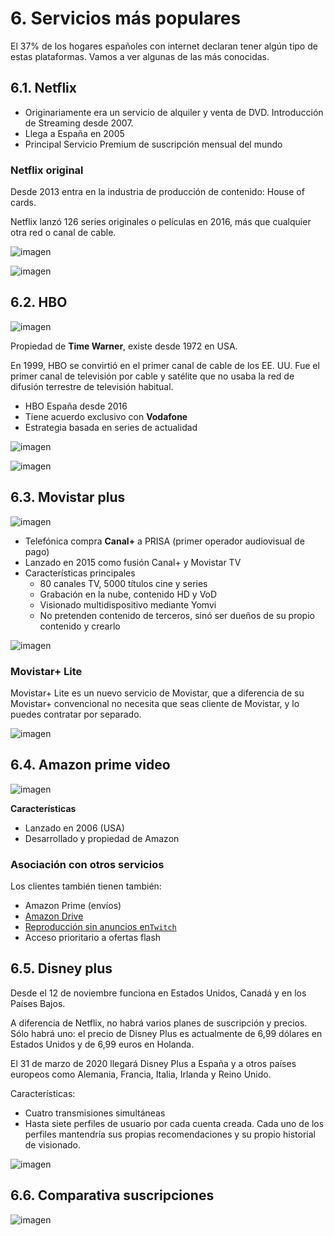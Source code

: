 # 6. Servicios más populares

El 37% de los hogares españoles con internet declaran tener algún tipo de estas plataformas. Vamos a ver algunas de las más conocidas.

## 6.1. Netflix

- Originariamente era un servicio de alquiler y venta de DVD. Introducción de Streaming desde 2007.
- Llega a España en 2005
- Principal Servicio Premium de suscripción mensual del mundo

### Netflix original

Desde 2013 entra en la industria de producción de contenido: House of cards.

Netflix lanzó 126 series originales o películas en 2016, más que cualquier otra red o canal de cable.

![imagen](img/2019-11-23-20-33-53.png)

![imagen](img/2019-11-23-20-33-58.png)

## 6.2. HBO

![imagen](img/2019-11-23-20-33-36.png)

Propiedad de **Time Warner**, existe desde 1972 en USA.

En 1999, HBO se convirtió en el primer canal de cable de los EE. UU. Fue el primer canal de televisión por cable y satélite que no usaba la red de difusión terrestre de televisión habitual.

- HBO España desde 2016
- Tiene acuerdo exclusivo con **Vodafone**
- Estrategia basada en series de actualidad

![imagen](img/2019-11-23-20-33-28.png)

![imagen](img/2019-11-23-20-33-32.png)

## 6.3. Movistar plus

![imagen](img/2019-11-23-20-33-08.png)

- Telefónica compra **Canal+** a PRISA (primer operador audiovisual de pago)
- Lanzado en 2015 como fusión Canal+ y Movistar TV
- Características principales
  - 80 canales TV, 5000 títulos cine y series
  - Grabación en la nube, contenido HD y VoD
  - Visionado multidispositivo mediante Yomvi
  - No pretenden contenido de terceros, sinó ser dueños de su propio contenido y crearlo

![imagen](img/2019-11-23-20-33-17.png)

### Movistar+ Lite

Movistar+ Lite es un nuevo servicio de Movistar, que a diferencia de su Movistar+ convencional no necesita que seas cliente de Movistar, y lo puedes contratar por separado.

![imagen](img/2019-11-23-20-32-59.png)

## 6.4. Amazon prime video

![imagen](img/2019-11-23-20-31-25.png)

**Características**

- Lanzado en 2006 (USA)
- Desarrollado y propiedad de Amazon

### Asociación con otros servicios

Los clientes también tienen también:

- Amazon Prime (envíos)
- [Amazon Drive](https://www.amazon.es/b?ie=UTF8&node=12935598031)
- [Reproducción sin anuncios en``Twitch``](https://twitch.amazon.com/tp)
- Acceso prioritario a ofertas flash

## 6.5. Disney plus

Desde el 12 de noviembre funciona en Estados Unidos, Canadá y en los Países Bajos.

A diferencia de Netflix, no habrá varios planes de suscripción y precios. Sólo habrá uno: el precio de Disney Plus es actualmente de 6,99 dólares en Estados Unidos y de 6,99 euros en Holanda.

El 31 de marzo de 2020 llegará Disney Plus a España y a otros países europeos como Alemania, Francia, Italia, Irlanda y Reino Unido.

Características:

- Cuatro transmisiones simultáneas
- Hasta siete perfiles de usuario por cada cuenta creada. Cada uno de los perfiles mantendría sus propias recomendaciones y su propio historial de visionado.

![imagen](img/2019-11-24-19-52-33.png)

## 6.6. Comparativa suscripciones

![imagen](img/2019-11-23-20-34-12.png)
